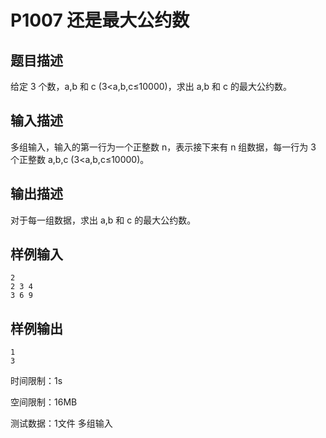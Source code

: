 # P1007 还是最大公约数

## 题目描述
给定 3 个数，a,b 和 c (3<a,b,c≤10000)，求出 a,b 和 c 的最大公约数。

## 输入描述
多组输入，输入的第一行为一个正整数 n，表示接下来有 n 组数据，每一行为 3 个正整数 a,b,c (3<a,b,c≤10000)。

## 输出描述
对于每一组数据，求出 a,b 和 c 的最大公约数。

## 样例输入
```
2
2 3 4
3 6 9
```

## 样例输出
```
1
3
```

时间限制：1s

空间限制：16MB

测试数据：1文件 多组输入
